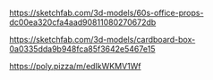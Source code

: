 https://sketchfab.com/3d-models/60s-office-props-dc00ea320cfa4aad90811080270672db

https://sketchfab.com/3d-models/cardboard-box-0a0335dda9b948fca85f3642e5467e15

https://poly.pizza/m/edIkWKMV1Wf
